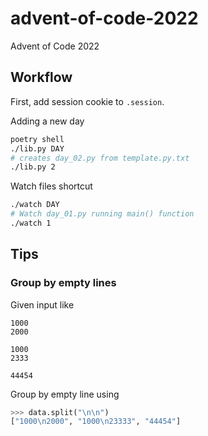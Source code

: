 # advent-of-code-2022
Advent of Code 2022

## Workflow

First, add session cookie to `.session`. 

Adding a new day

```bash
poetry shell
./lib.py DAY
# creates day_02.py from template.py.txt
./lib.py 2
```

Watch files shortcut

```bash
./watch DAY
# Watch day_01.py running main() function
./watch 1
```

## Tips

### Group by empty lines

Given input like

```
1000
2000

1000
2333

44454
```

Group by empty line using

```python
>>> data.split("\n\n")
["1000\n2000", "1000\n23333", "44454"]
```
